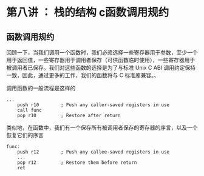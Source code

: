
# 第八讲 ： 栈的结构 c函数调用规约

## 函数调用规约

回顾一下，当我们调用一个函数时，我们必须选择一些寄存器用于参数，至少一个用于返回值，一些寄存器用于调用者保存（可供函数临时使用），一些寄存器用于被调用者已保存。我们对这些函数的选择是为了与标准 Unix C ABI 调用约定保持一致，因此，通过更多的工作，我们的函数将与 C 标准库兼容。、


调用函数的一般流程是这样的
```x86asm
...
    push r10        ; Push any caller-saved registers in use
    call func   
    pop r10         ; Restore after return
```

类似地，在函数中，我们有一个保存所有被调用者保存的寄存器的序言，以及一个恢复它们的序言

```x86asm
func:
    push r12        ; Push any callee-saved registers in use
    ...
    pop r12         ; Restore them before return
    ret
```